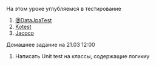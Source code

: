 На этом уроке углубляемся в тестирование

1) [@DataJpaTest](https://www.baeldung.com/junit-datajpatest-repository) 
2) [Kotest](https://kotest.io/docs/assertions/assertions.html)
3) [Jacoco](http://docs.gradle.org/current/userguide/jacoco_plugin.html)

Домашнее задание на 21.03 12:00
1) Написать Unit test на классы, содержащие логикиу